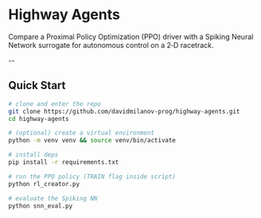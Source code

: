 # Highway Agents

Compare a Proximal Policy Optimization (PPO) driver with a Spiking Neural Network surrogate for autonomous control on a 2‑D racetrack.

--

## Quick Start
```bash
# clone and enter the repo
git clone https://github.com/davidmilanov-prog/highway-agents.git
cd highway-agents

# (optional) create a virtual environment
python -m venv venv && source venv/bin/activate

# install deps
pip install -r requirements.txt

# run the PPO policy (TRAIN flag inside script)
python rl_creator.py  

# evaluate the Spiking NN
python snn_eval.py
